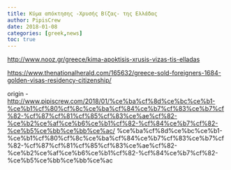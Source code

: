 ```yaml
---
title: Κύμα απόκτησης -Χρυσής Βίζας- της Ελλάδας
author: PipisCrew
date: 2018-01-08
categories: [greek,news]
toc: true
---
```


http://www.nooz.gr/greece/kima-apoktisis-xrusis-vizas-tis-elladas

https://www.thenationalherald.com/165632/greece-sold-foreigners-1684-golden-visas-residency-citizenship/

origin - http://www.pipiscrew.com/2018/01/%ce%ba%cf%8d%ce%bc%ce%b1-%ce%b1%cf%80%cf%8c%ce%ba%cf%84%ce%b7%cf%83%ce%b7%cf%82-%cf%87%cf%81%cf%85%cf%83%ce%ae%cf%82-%ce%b2%ce%af%ce%b6%ce%b1%cf%82-%cf%84%ce%b7%cf%82-%ce%b5%ce%bb%ce%bb%ce%ac/ %ce%ba%cf%8d%ce%bc%ce%b1-%ce%b1%cf%80%cf%8c%ce%ba%cf%84%ce%b7%cf%83%ce%b7%cf%82-%cf%87%cf%81%cf%85%cf%83%ce%ae%cf%82-%ce%b2%ce%af%ce%b6%ce%b1%cf%82-%cf%84%ce%b7%cf%82-%ce%b5%ce%bb%ce%bb%ce%ac